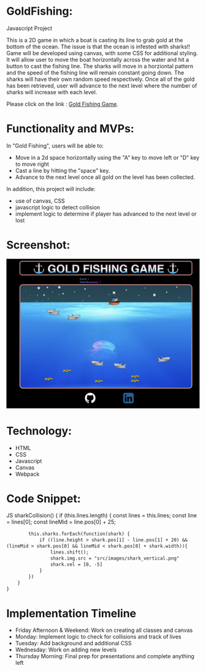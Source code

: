 # GoldFishing:
Javascript Project

This is a 2D game in which a boat is casting its line to grab gold at the bottom of the ocean. The issue is that the ocean is infested with sharks!! 
Game will be developed using canvas, with some CSS for additional styling. It will allow user to move the boat horizontally across the water and hit a button to cast the fishing line. The sharks will move in a horziontal pattern and the speed of the fishing line will remain constant going down. The sharks will have their own random speed respectively. Once all of the gold has been retrieved, user will advance to the next level where the number of sharks will increase with each level. 

Please click on the link : [Gold Fishing Game](https://tasangpo.github.io/GoldFishingGame/).

# Functionality and MVPs:
In "Gold Fishing", users will be able to:

- Move in a 2d space horizontally using the "A" key to move left or "D" key to move right
- Cast a line by hitting the "space" key.
- Advance to the next level once all gold on the level has been collected.

In addition, this project will include:

- use of canvas, CSS
- javascript logic to detect collision
- implement logic to determine if player has advanced to the next level or lost

# Screenshot:

![alt text](https://github.com/tasangpo/GoldFishingGame/blob/main/game_screenshot.png)

# Technology:
- HTML
- CSS
- Javascript
- Canvas
- Webpack

# Code Snippet:
JS
    sharkCollision() {
        if (this.lines.length) {
            const lines = this.lines;
            const line = lines[0];
            const lineMid = line.pos[0] + 25;

            this.sharks.forEach(function(shark) {
                if ((line.height > shark.pos[1] - line.pos[1] + 20) && (lineMid > shark.pos[0] && lineMid < shark.pos[0] + shark.width)){
                    lines.shift();
                    shark.img.src = "src/images/shark_vertical.png"
                    shark.vel = [0, -5]
                }
            })
        }
    }


# Implementation Timeline
- Friday Afternoon & Weekend: Work on creating all classes and canvas
- Monday: Implement logic to check for collisions and track of lives
- Tuesday: Add background and additional CSS
- Wednesday: Work on adding new levels
- Thursday Morning: Final prep for presentations and complete anything left 
